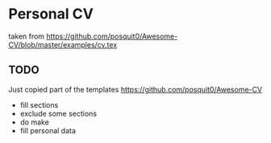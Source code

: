 # Personal CV

taken from https://github.com/posquit0/Awesome-CV/blob/master/examples/cv.tex

## TODO

Just copied part of the templates
https://github.com/posquit0/Awesome-CV

- fill sections
- exclude some sections
- do make
- fill personal data


